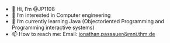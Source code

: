 - 👋 Hi, I’m @JP1108
- 👀 I’m interested in Computer engineering
- 🌱 I’m currently learning Java (Objectoriented Programming and Programming interactive systems)
- 📫 How to reach me: Email: jonathan.passauer@mni.thm.de

<!---
JP1108/JP1108 is a ✨ special ✨ repository because its `README.md` (this file) appears on your GitHub profile.
You can click the Preview link to take a look at your changes.
--->
